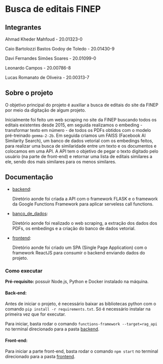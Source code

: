 # Busca de editais FINEP
## Integrantes
Ahmad Kheder Mahfoud - 20.01323-0

Caio Bartolozzi Bastos Godoy de Toledo - 20.01430-9

Davi Fernandes Simões Soares - 20.01099-0

Leonardo Campos - 20.00786-8

Lucas Romanato de Oliveira - 20.00313-7
## Sobre o projeto
O objetivo principal do projeto é auxiliar a busca de editais do site da FINEP por meio da digitação de algum projeto.

Inicialmente foi feito um web scraping no site da FINEP buscando todos os editais existentes desde 2015, em seguida realizamos o embeding - transformar texto em número - de todos os PDFs obtidos com o modelo pré-treinado `gemma-2-2b`.
Em seguida criamos um FAISS (Facebook AI Similarity Search), um banco de dados vetorial com os embedings feitos, para realizar uma busca de similaridade entre um texto e os documentos e colocamos em uma API.
A API tem o objetivo de pegar o texto digitado pelo usuário (na parte de front-end) e retornar uma lista de editais similares a ele, sendo dos mais similares para os menos similares.

## Documentação
- [backend](https://github.com/LucasRomanato0/IMT_CD_ECM514_2_SEM/tree/main/backend):

    Diretório aonde foi criada a API com o framework FLASK e o framework da Google Functions Framework para aplicar serveless call functions.

- [banco_de_dados](https://github.com/LucasRomanato0/IMT_CD_ECM514_2_SEM/tree/main/banco_de_dados):

    Diretório aonde foi realizado o web scraping, a extração dos dados dos PDFs, os embedings e a criação do banco de dados vetorial.

- [frontend](https://github.com/LucasRomanato0/IMT_CD_ECM514_2_SEM/tree/main/frontend):

    Diretório aonde foi criado um SPA (Single Page Application) com o framework ReactJS para consumir o backend enviando dados do projeto.

### Como executar

<strong>Pré-requisito:</strong> possuir Node.js, Python e Docker instalado na máquina.

#### Back-end:
Antes de iniciar o projeto, é necessário baixar as bibliotecas python com o comando `pip install -r requirements.txt`. Só é necessário instalar na primeira vez que for executar.

Para iniciar, basta rodar o comando `functions-framework --target=rag_api` no terminal direcionado para a pasta [backend](https://github.com/LucasRomanato0/IMT_CD_ECM514_2_SEM/tree/main/backend).
#### Front-end:
Para iniciar a parte front-end, basta rodar o comando `npm start` no terminal direcionado para a pasta [frontend](https://github.com/LucasRomanato0/IMT_CD_ECM514_2_SEM/tree/main/frontend).

